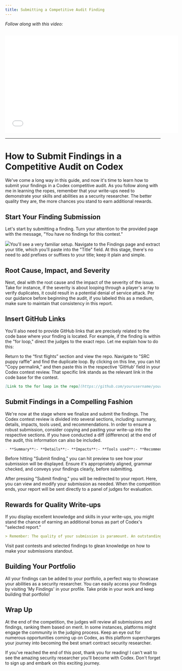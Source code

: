 ```yaml
---
title: Submitting a Competitive Audit Finding
---
```


_Follow along with this video:_

## <iframe width="560" height="315" src="VIDEO_LINK" title="vimeo" frameborder="0" allow="accelerometer; autoplay; clipboard-write; encrypted-media; gyroscope; picture-in-picture; web-share" allowfullscreen></iframe>

---

# How to Submit Findings in a Competitive Audit on Codex

We've come a long way in this guide, and now it's time to learn how to submit your findings in a Codex competitive audit. As you follow along with me in learning the ropes, remember that your write-ups need to demonstrate your skills and abilities as a security researcher. The better quality they are, the more chances you stand to earn additional rewards.

## Start Your Finding Submission

Let's start by submitting a finding. Turn your attention to the provided page with the message, "You have no findings for this contest."

![](https://cdn.videotap.com/tBS5umL1xzaBq36apSkD-26.91.png)You'll see a very familiar setup. Navigate to the Findings page and extract your title, which you'll paste into the "Title" field. At this stage, there's no need to add prefixes or suffixes to your title; keep it plain and simple.

## Root Cause, Impact, and Severity

Next, deal with the root cause and the impact of the severity of the issue. Take for instance, if the severity is about looping through a player's array to verify duplicates, it could result in a potential denial of service attack. Per our guidance before beginning the audit, if you labeled this as a medium, make sure to maintain that consistency in this report.

## Insert GitHub Links

You'll also need to provide GitHub links that are precisely related to the code base where your finding is located. For example, if the finding is within the "for loop," direct the judges to the exact repo. Let me explain how to do this:

Return to the “first flights” section and view the repo. Navigate to "SRC puppy raffle" and find the duplicate loop. By clicking on this line, you can hit "Copy permalink," and then paste this in the respective 'GitHub' field in your Codex contest review. That specific link stands as the relevant link in the code base for the contest.

```markdown
[Link to the for loop in the repo](https://github.com/yourusername/your-repository/blob/yourfile.js)
```

## Submit Findings in a Compelling Fashion

We're now at the stage where we finalize and submit the findings. The Codex contest review is divided into several sections, including: summary, details, impacts, tools used, and recommendations. In order to ensure a robust submission, consider copying and pasting your write-up into the respective sections. If you have conducted a diff (difference) at the end of the audit, this information can also be included.

```markdown
- **Summary**:- **Details**:- **Impacts**:- **Tools used**:- **Recommendations**:
```

Before hitting "Submit finding," you can hit preview to see how your submission will be displayed. Ensure it's appropriately aligned, grammar checked, and conveys your findings clearly, before submitting.

After pressing "Submit finding," you will be redirected to your report. Here, you can view and modify your submission as needed. When the competition ends, your report will be sent directly to a panel of judges for evaluation.

## Rewards for Quality Write-ups

If you display excellent knowledge and skills in your write-ups, you might stand the chance of earning an additional bonus as part of Codex's "selected report."

```markdown
> Remember: The quality of your submission is paramount. An outstanding write-up could earn you a bonus prize payout. So, go ahead and show us how fantastic your write-ups can be!
```

Visit past contests and selected findings to glean knowledge on how to make your submissions standout.

## Building Your Portfolio

All your findings can be added to your portfolio, a perfect way to showcase your abilities as a security researcher. You can easily access your findings by visiting 'My Findings' in your profile. Take pride in your work and keep building that portfolio!

## Wrap Up

At the end of the competition, the judges will review all submissions and findings, ranking them based on merit. In some instances, platforms might engage the community in the judging process. Keep an eye out for numerous opportunities coming up on Codex, as this platform supercharges your journey into becoming the best smart contract security researcher.

If you've reached the end of this post, thank you for reading! I can't wait to see the amazing security researcher you'll become with Codex. Don't forget to sign up and embark on this exciting journey.

